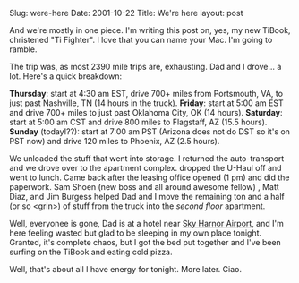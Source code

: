 Slug: were-here
Date: 2001-10-22
Title: We're here
layout: post

And we&#39;re mostly in one piece. I&#39;m writing this post on, yes, my new TiBook, christened &quot;Ti Fighter&quot;. I love that you can name your Mac. I&#39;m going to ramble.<p>

The trip was, as most 2390 mile trips are, exhausting. Dad and I drove... a lot. Here&#39;s a quick breakdown:<p>

<b>Thursday</b>: start at 4:30 am EST, drive 700+ miles from Portsmouth, VA, to just past Nashville, TN (14 hours in the truck). <b>Friday</b>: start at 5:00 am EST and drive 700+ miles to just past Oklahoma City, OK (14 hours). <b>Saturday</b>: start at 5:00 am CST and drive 800 miles to Flagstaff, AZ (15.5 hours). <b>Sunday</b> (today!??): start at 7:00 am PST (Arizona does not do DST so it&#39;s on PST now) and drive 120 miles to Phoenix, AZ (2.5 hours).<p>

We unloaded the stuff that went into storage. I returned the auto-transport and we drove over to the apartment complex. dropped the U-Haul off and went to lunch. Came back after the leasing office opened (1 pm) and did the paperwork. Sam Shoen (new boss and all around awesome fellow) , Matt Diaz, and Jim Burgess helped Dad and I move the remaining ton and a half (or so &lt;grin&gt;) of stuff from the truck into the <i>second floor</i> apartment.<p>

Well, everyonee is gone, Dad is at a hotel near <a href="http://www.phxskyharbor.com/">Sky Harnor Airport</a>, and I&#39;m here feeling wasted but glad to be sleeping in my own place tonight. Granted, it&#39;s complete chaos, but I got the bed put together and I&#39;ve been surfing on the TiBook and eating cold pizza.<p>

Well, that&#39;s about all I have energy for tonight. More later. Ciao.</p></p></p></p></p>
